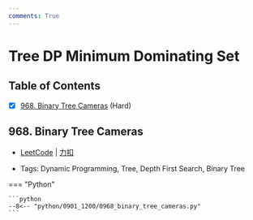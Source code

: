 ```yaml
---
comments: True
---
```


# Tree DP Minimum Dominating Set

## Table of Contents

- [x] [968. Binary Tree Cameras](#968-binary-tree-cameras) (Hard)


## 968. Binary Tree Cameras

-    [LeetCode](https://leetcode.com/problems/binary-tree-cameras/) | [力扣](https://leetcode.cn/problems/binary-tree-cameras/)

-   Tags: Dynamic Programming, Tree, Depth First Search, Binary Tree

=== "Python"

    ```python
    --8<-- "python/0901_1200/0968_binary_tree_cameras.py"
    ```



